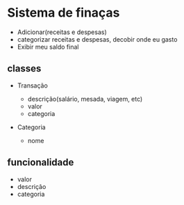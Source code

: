 # Sistema de finaças

- Adicionar(receitas e despesas)
- categorizar receitas e despesas, decobir onde eu gasto
- Exibir meu saldo final

## classes

- Transação
    - descrição(salário, mesada, viagem, etc)
    - valor
    - categoria

- Categoria
    - nome

## funcionalidade

- valor
- descrição
- categoria